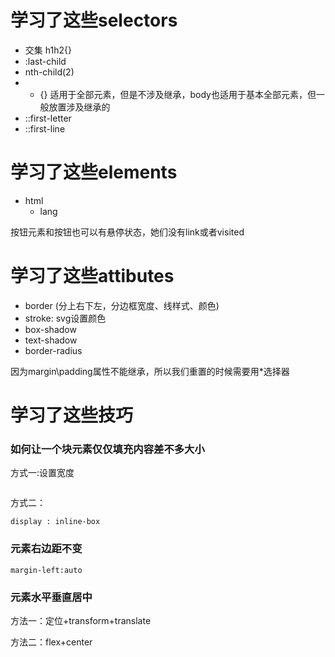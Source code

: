 # 学习了这些selectors
- 交集 h1h2{}
- :last-child
- nth-child(2)
- * {} 适用于全部元素，但是不涉及继承，body也适用于基本全部元素，但一般放置涉及继承的
- ::first-letter
- ::first-line

# 学习了这些elements
- html
  - lang

按钮元素和按钮也可以有悬停状态，她们没有link或者visited

# 学习了这些attibutes
- border (分上右下左，分边框宽度、线样式、颜色)
- stroke: svg设置颜色
- box-shadow
- text-shadow
- border-radius

因为margin\padding属性不能继承，所以我们重置的时候需要用*选择器

# 学习了这些技巧
### 如何让一个块元素仅仅填充内容差不多大小
方式一:设置宽度
```

```
方式二：
```
display : inline-box
```
### 元素右边距不变

```
margin-left:auto
```

### 元素水平垂直居中

方法一：定位+transform+translate

方法二：flex+center